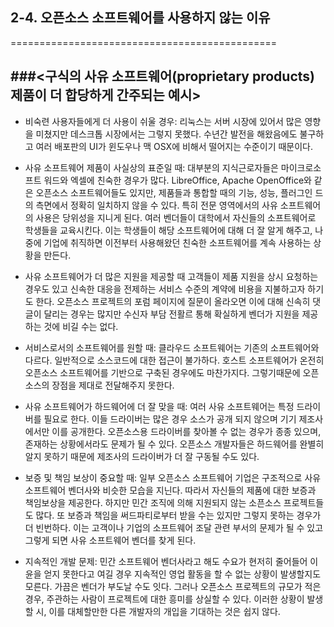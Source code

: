 ## 2-4. 오픈소스 소프트웨어를 사용하지 않는 이유
==============================================

###<구식의 사유 소프트웨어(proprietary products) 제품이 더 합당하게 간주되는 예시>
-------------------------------------------------------------------------------

* 비숙련 사용자들에게 더 사용이 쉬울 경우:
 리눅스는 서버 시장에 있어서 많은 영향을 미쳤지만 데스크톱 시장에서는 그렇지 못했다. 수년간 발전을 해왔음에도 불구하고 여러 배포판의 UI가 윈도우나 맥 OSX에 비해서 떨어지는 수준이기 때문이다.

* 사유 소프트웨어 제품이 사실상의 표준일 때:
 대부분의 지식근로자들은 마이크로소프트 워드와 엑셀에 친숙한 경우가 많다. LibreOffice, Apache OpenOffice와 같은 오픈소스 소프트웨어들도 있지만, 제품들과 통합할 때의 기능, 성능, 플러그인 드의 측면에서 정확히 일치하지 않을 수 있다. 특히 전문 영역에서의 사유 소프트웨어의 사용은 당위성을 지니게 된다. 여러 벤더들이 대학에서 자신들의 소프트웨어로 학생들을 교육시킨다. 이는 학생들이 해당 소프트웨어에 대해 더 잘 알게 해주고, 나중에 기업에 취직하면 이전부터 사용해왔던 친숙한 소프트웨어를 계속 사용하는 상황을 만든다.

* 사유 소프트웨어가 더 많은 지원을 제공할 때
 고객들이 제품 지원을 상시 요청하는 경우도 있고 신속한 대응을 전제하는 서비스 수준의 계약에 비용을 지불하고자 하기도 한다. 오픈소스 프로젝트의 포럼 페이지에 질문이 올라오면 이에 대해 신속히 댓글이 달리는 경우는 많지만 수신자 부담 전활르 통해 확실하게 벤더가 지원을 제공하는 것에 비길 수는 없다.

* 서비스로서의 소프트웨어를 원할 때:
 클라우드 소프트웨어는 기존의 소프트웨어와 다르다. 일반적으로 소스코드에 대한 접근이 불가하다. 호스트 소프트웨어가 온전히 오픈소스 소프트웨어를 기반으로 구축된 경우에도 마찬가지다. 그렇기때문에 오픈소스의 장점을 제대로 전달해주지 못한다.

* 사유 소프트웨어가 하드웨어에 더 잘 맞을 때:
 여러 사유 소프트웨어는 특정 드라이버를 필요로 한다. 이들 드라이버는 많은 경우 소스가 공개 되지 않으며 기기 제조사에서만 이를 공개한다. 오픈소스용 드라이버를 찾아볼 수 없는 경우가 종종 있으며, 존재하는 상황에서라도 문제가 될 수 있다. 오픈소스 개발자들은 하드웨어를 완별히 알지 못하기 때문에 제조사의 드라이버가 더 잘 구동될 수도 있다.

* 보증 및 책임 보상이 중요할 때:
 일부 오픈소스 소프트웨어 기업은 구조적으로 사유 소프트웨어 벤더사와 비슷한 모습을 지닌다. 따라서 자신들의 제품에 대한 보증과 책임보상을 제공한다. 하지만 민간 조직에 의해 지원되지 않는 소픈소스 프로젝트들도 많다. 또 보증과 책임을 써드파티로부터 받을 수는 있지만 그렇지 못하는 경우가 더 빈번하다. 이는 고객이나 기업의 소프트웨어 조달 관련 부서의 문제가 될 수 있고 그렇게 되면 사유 소프트웨어 벤더를 찾게 된다.

* 지속적인 개발 문제:
 민간 소프트웨어 벤더사라고 해도 수요가 현저히 줄어들어 이윤을 얻지 못한다고 여길 경우 지속적인 영업 활동을 할 수 없는 상황이 발생할지도 모른다. 가끔은 벤더가 부도날 수도 잇다. 그러나 오픈소스 프로젝트의 규모가 적은 경우, 주관하는 사람이 프로젝트에 대한 흥미를 상실할 수 있다. 이러한 상황이 발생할 시, 이를 대체할만한 다른 개발자의 개입을 기대하는 것은 쉽지 않다.
